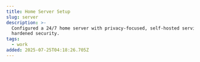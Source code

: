 ```yaml
---
title: Home Server Setup
slug: server
description: >-
  Configured a 24/7 home server with privacy-focused, self-hosted services and
  hardened security.
tags:
  - work
added: 2025-07-25T04:18:26.705Z
---
```


